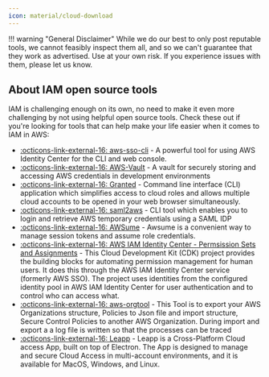 ```yaml
---
icon: material/cloud-download
---
```


!!! warning "General Disclaimer"
    While we do our best to only post reputable tools, we cannot feasibly inspect them all, and so we can't guarantee that they work as advertised. Use at your own risk. If you experience issues with them, please let us know.

## About IAM open source tools
IAM is challenging enough on its own, no need to make it even more challenging by not using helpful open source tools. Check these out if you're looking for tools that can help make your life easier when it comes to IAM in AWS:

- [ :octicons-link-external-16: aws-sso-cli](https://github.com/synfinatic/aws-sso-cli) - A powerful tool for using AWS Identity Center for the CLI and web console.
- [ :octicons-link-external-16: AWS-Vault](https://github.com/99designs/aws-vault) - A vault for securely storing and accessing AWS credentials in development environments
- [ :octicons-link-external-16: Granted](https://github.com/common-fate/granted) - Command line interface (CLI) application which simplifies access to cloud roles and allows multiple cloud accounts to be opened in your web browser simultaneously.
- [ :octicons-link-external-16: saml2aws](https://github.com/Versent/saml2aws) - CLI tool which enables you to login and retrieve AWS temporary credentials using a SAML IDP
- [ :octicons-link-external-16: AWSume](https://awsu.me/) - Awsume is a convenient way to manage session tokens and assume role credentials.
- [ :octicons-link-external-16: AWS IAM Identity Center - Permsission Sets and Assignments](https://github.com/kirnberger1980/sso-permission-management) - This Cloud Development Kit (CDK) project provides the building blocks for automating permission management for human users. It does this through the AWS IAM Identity Center service (formerly AWS SSO). The project uses identities from the configured identity pool in AWS IAM Identity Center for user authentication and to control who can access what.
- [ :octicons-link-external-16: aws-orgtool](https://github.com/daknhh/aws-orgtool) - This Tool is to export your AWS Organizations structure, Policies to Json file and import structure, Secure Control Policies to another AWS Organization. During import and export a a log file is written so that the processes can be traced
- [ :octicons-link-external-16: Leapp](https://github.com/Noovolari/leapp) - Leapp is a Cross-Platform Cloud access App, built on top of Electron. The App is designed to manage and secure Cloud Access in multi-account environments, and it is available for MacOS, Windows, and Linux.
